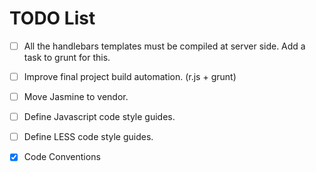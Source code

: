# TODO List

- [ ] All the handlebars templates must be compiled at server side. Add a task
      to grunt for this.

- [ ] Improve final project build automation. (r.js + grunt)

- [ ] Move Jasmine to vendor.

- [ ] Define Javascript code style guides.

- [ ] Define LESS code style guides.

- [X] Code Conventions
